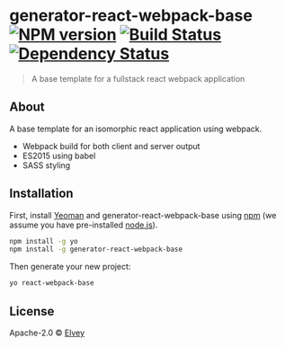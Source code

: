 # generator-react-webpack-base [![NPM version][npm-image]][npm-url] [![Build Status][travis-image]][travis-url] [![Dependency Status][daviddm-image]][daviddm-url]
> A base template for a fullstack react webpack application

## About
A base template for an isomorphic react application using webpack. 

* Webpack build for both client and server output
* ES2015 using babel
* SASS styling

## Installation

First, install [Yeoman](http://yeoman.io) and generator-react-webpack-base using [npm](https://www.npmjs.com/) (we assume you have pre-installed [node.js](https://nodejs.org/)).

```bash
npm install -g yo
npm install -g generator-react-webpack-base
```

Then generate your new project:

```bash
yo react-webpack-base
```

## License

Apache-2.0 © [Elvey]()


[npm-image]: https://badge.fury.io/js/generator-react-webpack-base.svg
[npm-url]: https://npmjs.org/package/generator-react-webpack-base
[travis-image]: https://travis-ci.org/melvey/generator-react-webpack-base.svg?branch=master
[travis-url]: https://travis-ci.org/melvey/generator-react-webpack-base
[daviddm-image]: https://david-dm.org/melvey/generator-react-webpack-base.svg?theme=shields.io
[daviddm-url]: https://david-dm.org/melvey/generator-react-webpack-base
